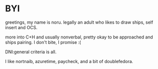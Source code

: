# BYI
greetings, 
my name is noru. legally an adult who likes to draw ships, self insert and OCS. 

more into C+H and usually nonverbal, pretty okay to be approached and ships pairing. I don't bite, I promise :(

DNI:general criteria is all.

I like nortnaib, azuretime, paycheck, and a bit of doublefedora. 

